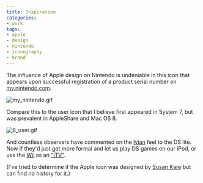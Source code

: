 ```yaml
---
title: Inspiration
categories:
- work
tags:
- apple
- design
- nintendo
- iconography
- brand
---
```


The influence of Apple design on Nintendo is undeniable in this icon that appears upon successful registration of a product serial number on [my.nintendo.com][1].

![my_nintendo.gif](2007-01-02-inspiration/my_nintendo.gif)

Compare this to the user icon that I believe first appeared in System 7, but was prevalent in AppleShare and Mac OS 8.

![8_user.gif](2007-01-02-inspiration/8_user.gif)

And countless observers have commented on the [Ivian][4] feel to the DS lite.  Now if they'd just get more formal and let us play DS games on our iPod, or use the [Wii][5] as an ["iTV"][6].

(I've tried to determine if the Apple icon was designed by [Susan Kare][7] but can find no history for it.)

   [1]: http://my.nintendo.com
   [4]: http://www.designmuseum.org/design/jonathan-ive
   [5]: http://www.nintendo.com/channel/wii
   [6]: http://www.engadget.com/2006/09/12/hands-on-with-the-apple-itv-prototype/
   [7]: http://www.kare.com/
